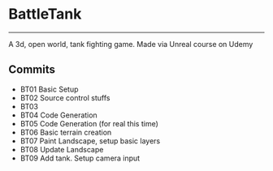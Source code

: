 # BattleTank
****

A 3d, open world, tank fighting game.  Made via Unreal course on Udemy

## Commits
* BT01 Basic Setup
* BT02 Source control stuffs
* BT03
* BT04 Code Generation
* BT05 Code Generation (for real this time)
* BT06 Basic terrain creation
* BT07 Paint Landscape, setup basic layers
* BT08 Update Landscape
* BT09 Add tank.  Setup camera input